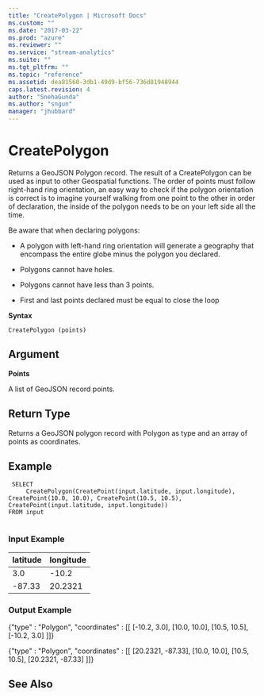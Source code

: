 ```yaml
---
title: "CreatePolygon | Microsoft Docs"
ms.custom: ""
ms.date: "2017-03-22"
ms.prod: "azure"
ms.reviewer: ""
ms.service: "stream-analytics"
ms.suite: ""
ms.tgt_pltfrm: ""
ms.topic: "reference"
ms.assetid: dea81560-3db1-49d9-bf56-736d81948944
caps.latest.revision: 4
author: "SnehaGunda"
ms.author: "sngun"
manager: "jhubbard"
---
```

# CreatePolygon
  Returns a GeoJSON Polygon record. The result of a CreatePolygon can be used as input to other Geospatial functions. The order of points must follow right-hand ring orientation, an easy way to check if the polygon orientation is correct is to imagine yourself walking from one point to the other in order of declaration, the inside of the polygon needs to be on your left side all the time.  
  
 Be aware that when declaring polygons:  
  
-   A polygon with left-hand ring orientation will generate a geography that encompass the entire globe minus the polygon you declared.  
  
-   Polygons cannot have holes.  
  
-   Polygons cannot have less than 3 points.  
  
-   First and last points declared must be equal to close the loop  
  
 **Syntax**  
  
```  
CreatePolygon (points)  
```  
  
## Argument  
 **Points**  
  
 A list of GeoJSON record points.  
  
## Return Type  
 Returns a GeoJSON polygon record with Polygon as type and an array of points as coordinates.  
  
## Example  
  
```  
 SELECT  
     CreatePolygon(CreatePoint(input.latitude, input.longitude), CreatePoint(10.0, 10.0), CreatePoint(10.5, 10.5), CreatePoint(input.latitude, input.longitude))  
FROM input  
  
```  
  
### Input Example  
  
|latitude|longitude|  
|--------------|---------------|  
|3.0|-10.2|  
|-87.33|20.2321|  
  
### Output Example  
 {"type" : "Polygon", "coordinates" : [[ [-10.2, 3.0], [10.0, 10.0], [10.5, 10.5], [-10.2, 3.0] ]]}
 
 {"type" : "Polygon", "coordinates" : [[ [20.2321, -87.33], [10.0, 10.0], [10.5, 10.5], [20.2321, -87.33] ]]}

  
## See Also  

  
  
